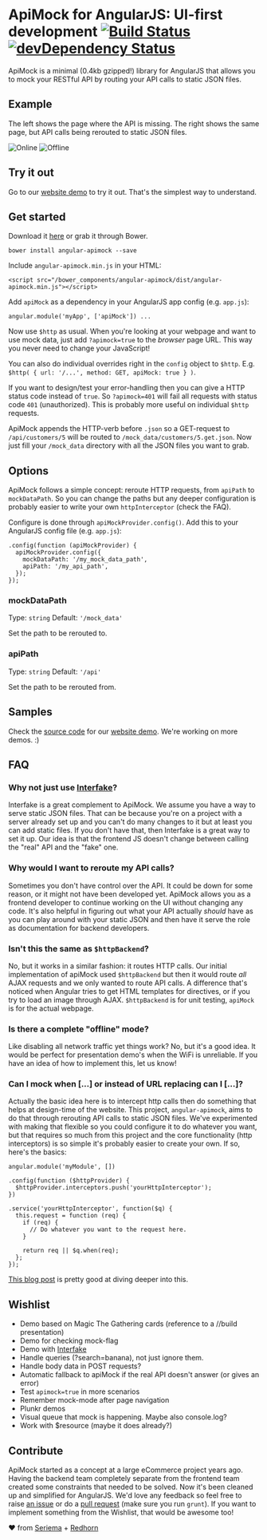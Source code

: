 # ApiMock for AngularJS: UI-first development [![Build Status](https://travis-ci.org/seriema/angular-apimock.png?branch=master)](https://travis-ci.org/seriema/angular-apimock) [![devDependency Status](https://david-dm.org/seriema/angular-apimock/dev-status.png)](https://david-dm.org/seriema/angular-apimock#info=devDependencies)

ApiMock is a minimal (0.4kb gzipped!) library for AngularJS that allows you to mock your RESTful API by routing your API calls to static JSON files.


## Example
The left shows the page where the API is missing. The right shows the same page, but API calls being rerouted to static JSON files.

![Online](https://dl.dropboxusercontent.com/u/5566693/Screenshot%202014-02-23%2015.04.25.png) ![Offline](https://dl.dropboxusercontent.com/u/5566693/Screenshot%202014-02-23%2015.03.54.png)


## Try it out

Go to our [website demo](http://johansson.jp/angular-apimock/#/demo-simple) to try it out. That's the simplest way to understand.


## Get started

Download it  [here](https://raw.githubusercontent.com/seriema/angular-apimock/master/dist/angular-apimock.min.js) or grab it through Bower.

````
bower install angular-apimock --save
````

Include `angular-apimock.min.js` in your HTML:
````
<script src="/bower_components/angular-apimock/dist/angular-apimock.min.js"></script>
````

Add `apiMock` as a dependency in your AngularJS app config (e.g. `app.js`):
````
angular.module('myApp', ['apiMock']) ...
````

Now use `$http` as usual. When you're looking at your webpage and want to use mock data, just add `?apimock=true` to the _browser_ page URL. This way you never need to change your JavaScript!

You can also do individual overrides right in the `config` object to `$http`. E.g. `$http( { url: '/...', method: GET, apiMock: true } )`.

If you want to design/test your error-handling then you can give a HTTP status code instead of `true`. So `?apimock=401` will fail all requests with status code `401` (unauthorized). This is probably more useful on individual `$http` requests.

ApiMock appends the HTTP-verb before `.json` so a GET-request to `/api/customers/5` will be routed to `/mock_data/customers/5.get.json`. Now just fill your `/mock_data` directory with all the JSON files you want to grab.


## Options

ApiMock follows a simple concept: reroute HTTP requests, from `apiPath` to `mockDataPath`. So you can change the paths but any deeper configuration is probably easier to write your own `httpInterceptor` (check the FAQ).

Configure is done through `apiMockProvider.config()`. Add this to your AngularJS config file (e.g. `app.js`):
````
.config(function (apiMockProvider) {
  apiMockProvider.config({
    mockDataPath: '/my_mock_data_path',
    apiPath: '/my_api_path',
  });
});
````

### mockDataPath

Type: `string`
Default: `'/mock_data'`

Set the path to be rerouted to.

### apiPath

Type: `string`
Default: `'/api'`

Set the path to be rerouted from.


## Samples

Check the [source code](https://github.com/seriema/angular-apimock/blob/gh-pages-dev/app/scripts/controllers/demo-simple.js) for our [website demo](http://johansson.jp/angular-apimock/#/demo-simple). We're working on more demos. :)


## FAQ

### Why not just use [Interfake](https://github.com/basicallydan/interfake)?
Interfake is a great complement to ApiMock. We assume you have a way to serve static JSON files. That can be because you're on a project with a server already set up and you can't do many changes to it but at least you can add static files. If you don't have that, then Interfake is a great way to set it up. Our idea is that the frontend JS doesn't change between calling the "real" API and the "fake" one.

### Why would I want to reroute my API calls?
Sometimes you don't have control over the API. It could be down for some reason, or it might not have been developed yet. ApiMock allows you as a frontend developer to continue working on the UI without changing any code. It's also helpful in figuring out what your API actually _should_ have as you can play around with your static JSON and then have it serve the role as documentation for backend developers.

### Isn't this the same as `$httpBackend`?
No, but it works in a similar fashion: it routes HTTP calls. Our initial implementation of apiMock used `$httpBackend` but then it would route _all_ AJAX requests and we only wanted to route API calls. A difference that's noticed when Angular tries to get HTML templates for directives, or if you try to load an image through AJAX. `$httpBackend` is for unit testing, `apiMock` is for the actual webpage.

### Is there a complete "offline" mode?
Like disabling all network traffic yet things work? No, but it's a good idea. It would be perfect for presentation demo's when the WiFi is unreliable. If you have an idea of how to implement this, let us know!

### Can I mock when [...] or instead of URL replacing can I [...]?
Actually the basic idea here is to intercept http calls then do something that helps at design-time of the website. This project, `angular-apimock`, aims to do that through rerouting API calls to static JSON files. We've experimented with making that flexible so you could configure it to do whatever you want, but that requires so much from this project and the core functionality (http interceptors) is so simple it's probably easier to create your own. If so, here's the basics:
````
angular.module('myModule', [])

.config(function ($httpProvider) {
  $httpProvider.interceptors.push('yourHttpInterceptor');
})

.service('yourHttpInterceptor', function($q) {
  this.request = function (req) {
    if (req) {
      // Do whatever you want to the request here.
    }

    return req || $q.when(req);
  };
});
````

[This blog post](http://www.webdeveasy.com/interceptors-in-angularjs-and-useful-examples/) is pretty good at diving deeper into this.

## Wishlist

* Demo based on Magic The Gathering cards (reference to a //build presentation)
* Demo for checking mock-flag
* Demo with [Interfake](https://github.com/basicallydan/interfake)
* Handle queries (?search=banana), not just ignore them.
* Handle body data in POST requests?
* Automatic fallback to apiMock if the real API doesn't answer (or gives an error)
* Test `apimock=true` in more scenarios
* Remember mock-mode after page navigation
* Plunkr demos
* Visual queue that mock is happening. Maybe also console.log?
* Work with $resource (maybe it does already?)


## Contribute

ApiMock started as a concept at a large eCommerce project years ago. Having the backend team completely separate from the frontend team created some constraints that needed to be solved. Now it's been cleaned up and simplified for AngularJS. We'd love any feedback so feel free to raise [an issue](https://github.com/seriema/angular-apimock/issues) or do a [pull request](https://github.com/seriema/angular-apimock/pulls) (make sure you run `grunt`). If you want to implement something from the Wishlist, that would be awesome too!


♥ from [Seriema](http://johansson.jp) + [Redhorn](http://redhorn.se/)
